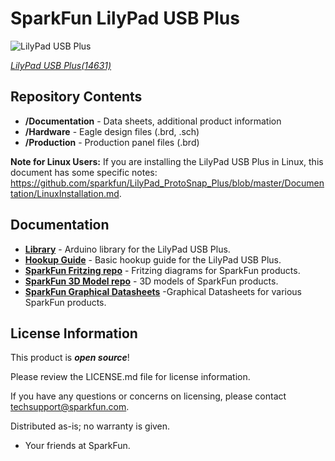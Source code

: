 SparkFun LilyPad USB Plus
========================================

![LilyPad USB Plus](https://cdn.sparkfun.com/assets/parts/1/2/8/1/0/14631-Lilypad_USB_Plus-01.jpg)

[*LilyPad USB Plus(14631)*](https://www.sparkfun.com/products/14631)

<Basic description of the part.>

Repository Contents
-------------------

* **/Documentation** - Data sheets, additional product information
* **/Hardware** - Eagle design files (.brd, .sch)
* **/Production** - Production panel files (.brd)

<b>Note for Linux Users:</b> If you are installing the LilyPad USB Plus in Linux, this document has some specific notes:
<a href="https://github.com/sparkfun/LilyPad_ProtoSnap_Plus/blob/master/Documentation/LinuxInstallation.md">https://github.com/sparkfun/LilyPad_ProtoSnap_Plus/blob/master/Documentation/LinuxInstallation.md</a>.

Documentation
--------------
* **[Library](https://github.com/sparkfun/LilyPad_USB_Plus_Standalone/tree/master/Libraries)** - Arduino library for the LilyPad USB Plus.
* **[Hookup Guide](https://learn.sparkfun.com/tutorials/lilypad-usb-plus-hookup-guide)** - Basic hookup guide for the LilyPad USB Plus.
* **[SparkFun Fritzing repo](https://github.com/sparkfun/Fritzing_Parts)** - Fritzing diagrams for SparkFun products.
* **[SparkFun 3D Model repo](https://github.com/sparkfun/3D_Models)** - 3D models of SparkFun products. 
* **[SparkFun Graphical Datasheets](https://github.com/sparkfun/Graphical_Datasheets)** -Graphical Datasheets for various SparkFun products.

License Information
-------------------

This product is _**open source**_! 

Please review the LICENSE.md file for license information. 

If you have any questions or concerns on licensing, please contact techsupport@sparkfun.com.

Distributed as-is; no warranty is given.

- Your friends at SparkFun.

